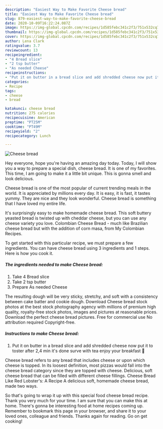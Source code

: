 ```yaml
---
description: "Easiest Way to Make Favorite Cheese bread"
title: "Easiest Way to Make Favorite Cheese bread"
slug: 879-easiest-way-to-make-favorite-cheese-bread
date: 2020-10-09T16:22:24.087Z
image: https://img-global.cpcdn.com/recipes/1d585febc341c2f3/751x532cq70/cheese-bread-recipe-main-photo.jpg
thumbnail: https://img-global.cpcdn.com/recipes/1d585febc341c2f3/751x532cq70/cheese-bread-recipe-main-photo.jpg
cover: https://img-global.cpcdn.com/recipes/1d585febc341c2f3/751x532cq70/cheese-bread-recipe-main-photo.jpg
author: Lena Clark
ratingvalue: 3.7
reviewcount: 13
recipeingredient:
- "4 Bread slice"
- "2 tsp butter"
- "As needed Cheese"
recipeinstructions:
- "Put it on butter in a bread slice and add shredded cheese now put it to toster after 2,4 min it&#39;s done surve with tea enjoy your breakfast 🥰"
categories:
- Recipe
tags:
- cheese
- bread

katakunci: cheese bread 
nutrition: 275 calories
recipecuisine: American
preptime: "PT25M"
cooktime: "PT49M"
recipeyield: "2"
recipecategory: Lunch

---
```



![Cheese bread](https://img-global.cpcdn.com/recipes/1d585febc341c2f3/751x532cq70/cheese-bread-recipe-main-photo.jpg)

Hey everyone, hope you're having an amazing day today. Today, I will show you a way to prepare a special dish, cheese bread. It is one of my favorites. This time, I am going to make it a little bit unique. This is gonna smell and look delicious.

Cheese bread is one of the most popular of current trending meals in the world. It is appreciated by millions every day. It is easy, it is fast, it tastes yummy. They are nice and they look wonderful. Cheese bread is something that I have loved my entire life.

It&#39;s surprisingly easy to make homemade cheese bread. This soft buttery yeasted bread is twisted up with cheddar cheese, but you can use any cheese variety you love. Colombian Cheese Bread - much like Brazilian cheese bread but with the addition of corn masa, from My Colombian Recipes.


To get started with this particular recipe, we must prepare a few ingredients. You can have cheese bread using 3 ingredients and 1 steps. Here is how you cook it.

<!--inarticleads1-->

##### The ingredients needed to make Cheese bread:

1. Take 4 Bread slice
1. Take 2 tsp butter
1. Prepare As needed Cheese


The resulting dough will be very sticky, stretchy, and soft with a consistency between cake batter and cookie dough. Download Cheese bread stock photos at the best stock photography agency with millions of premium high quality, royalty-free stock photos, images and pictures at reasonable prices. Download the perfect cheese bread pictures. Free for commercial use No attribution required Copyright-free. 

<!--inarticleads2-->

##### Instructions to make Cheese bread:

1. Put it on butter in a bread slice and add shredded cheese now put it to toster after 2,4 min it&#39;s done surve with tea enjoy your breakfast 🥰


Cheese bread refers to any bread that includes cheese or upon which cheese is topped. In its loosest definition, most pizzas would fall into the cheese bread category since they are topped with cheese. Delicious, soft cheese bread that can be filled with different cheese fillings. Cheese Bread Like Red Lobster&#39;s: A Recipe A delicious soft, homemade cheese bread, made two ways. 

So that's going to wrap it up with this special food cheese bread recipe. Thank you very much for your time. I am sure that you can make this at home. There's gonna be interesting food at home recipes coming up. Remember to bookmark this page in your browser, and share it to your loved ones, colleague and friends. Thanks again for reading. Go on get cooking!
